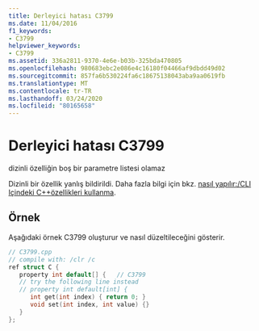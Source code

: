 ```yaml
---
title: Derleyici hatası C3799
ms.date: 11/04/2016
f1_keywords:
- C3799
helpviewer_keywords:
- C3799
ms.assetid: 336a2811-9370-4e6e-b03b-325bda470805
ms.openlocfilehash: 980683ebc2e086e4c16180f04466af9dbdd49d02
ms.sourcegitcommit: 857fa6b530224fa6c18675138043aba9aa0619fb
ms.translationtype: MT
ms.contentlocale: tr-TR
ms.lasthandoff: 03/24/2020
ms.locfileid: "80165658"
---
```

# <a name="compiler-error-c3799"></a>Derleyici hatası C3799

dizinli özelliğin boş bir parametre listesi olamaz

Dizinli bir özellik yanlış bildirildi. Daha fazla bilgi için bkz. [nasıl yapılır:/CLI Içindeki C++özellikleri kullanma](../../dotnet/how-to-use-properties-in-cpp-cli.md).

## <a name="example"></a>Örnek

Aşağıdaki örnek C3799 oluşturur ve nasıl düzeltileceğini gösterir.

```cpp
// C3799.cpp
// compile with: /clr /c
ref struct C {
   property int default[] {   // C3799
   // try the following line instead
   // property int default[int] {
      int get(int index) { return 0; }
      void set(int index, int value) {}
   }
};
```
